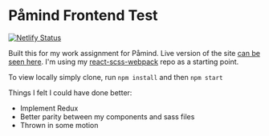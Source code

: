 # Påmind Frontend Test
[![Netlify Status](https://api.netlify.com/api/v1/badges/05a71525-28df-4011-82e6-c0494fd0708e/deploy-status)](https://app.netlify.com/sites/amazing-mestorf-23f6b4/deploys)

Built this for my work assignment for Påmind. Live version of the site [can be seen here](https://amazing-mestorf-23f6b4.netlify.com/). I'm using my [react-scss-webpack](https://github.com/kevinolsson/react-scss-webpack) repo as a starting point.

To view locally simply clone, run `npm install` and then `npm start`

Things I felt I could have done better:
- Implement Redux
- Better parity between my components and sass files
- Thrown in some motion
